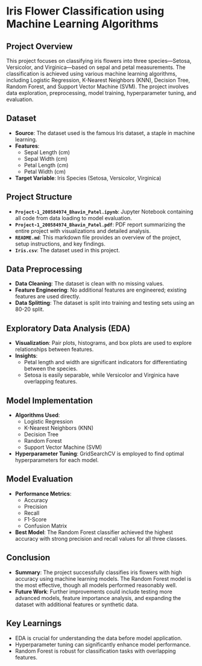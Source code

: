 # **Iris Flower Classification using Machine Learning Algorithms**

## **Project Overview**
This project focuses on classifying iris flowers into three species—Setosa, Versicolor, and Virginica—based on sepal and petal measurements. The classification is achieved using various machine learning algorithms, including Logistic Regression, K-Nearest Neighbors (KNN), Decision Tree, Random Forest, and Support Vector Machine (SVM). The project involves data exploration, preprocessing, model training, hyperparameter tuning, and evaluation.

## **Dataset**
- **Source**: The dataset used is the famous Iris dataset, a staple in machine learning.
- **Features**:
  - Sepal Length (cm)
  - Sepal Width (cm)
  - Petal Length (cm)
  - Petal Width (cm)
- **Target Variable**: Iris Species (Setosa, Versicolor, Virginica)

## **Project Structure**
- **`Project-1_200584974_Bhavin_Patel.ipynb`**: Jupyter Notebook containing all code from data loading to model evaluation.
- **`Project-1_200584974_Bhavin_Patel.pdf`**: PDF report summarizing the entire project with visualizations and detailed analysis.
- **`README.md`**: This markdown file provides an overview of the project, setup instructions, and key findings.
- **`Iris.csv`**: The dataset used in this project.

## **Data Preprocessing**
- **Data Cleaning**: The dataset is clean with no missing values.
- **Feature Engineering**: No additional features are engineered; existing features are used directly.
- **Data Splitting**: The dataset is split into training and testing sets using an 80-20 split.

## **Exploratory Data Analysis (EDA)**
- **Visualization**: Pair plots, histograms, and box plots are used to explore relationships between features.
- **Insights**:
  - Petal length and width are significant indicators for differentiating between the species.
  - Setosa is easily separable, while Versicolor and Virginica have overlapping features.

## **Model Implementation**
- **Algorithms Used**:
  - Logistic Regression
  - K-Nearest Neighbors (KNN)
  - Decision Tree
  - Random Forest
  - Support Vector Machine (SVM)
- **Hyperparameter Tuning**: GridSearchCV is employed to find optimal hyperparameters for each model.

## **Model Evaluation**
- **Performance Metrics**:
  - Accuracy
  - Precision
  - Recall
  - F1-Score
  - Confusion Matrix
- **Best Model**: The Random Forest classifier achieved the highest accuracy with strong precision and recall values for all three classes.

## **Conclusion**
- **Summary**: The project successfully classifies iris flowers with high accuracy using machine learning models. The Random Forest model is the most effective, though all models performed reasonably well.
- **Future Work**: Further improvements could include testing more advanced models, feature importance analysis, and expanding the dataset with additional features or synthetic data.


## **Key Learnings**
- EDA is crucial for understanding the data before model application.
- Hyperparameter tuning can significantly enhance model performance.
- Random Forest is robust for classification tasks with overlapping features.


